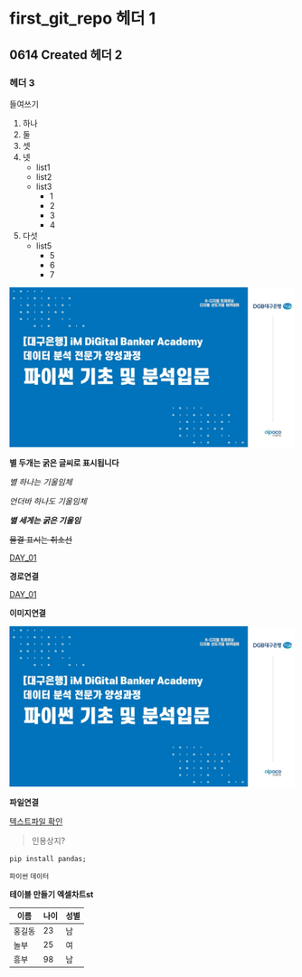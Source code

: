 # first_git_repo 헤더 1

## 0614 Created 헤더 2

### 헤더 3

들여쓰기
  1) 하나
  2) 둘
  3) 셋
  4) 넷
     - list1
     - list2
     - list3
       * 1
       * 2
       * 3
       * 4
  5) 다섯
     - list5
       * 5
       * 6
       * 7
      
![capture](/picture.png)

**별 두개는 굵은 글씨로 표시됩니다**

*별 하나는 기울임체*

_언더바 하나도 기울임체_

***별 세게는 굵은 기울임***

~~물결 표시는 취소선~~

[DAY_01](/DAY_01)

**경로연결**

[DAY_01](/DAY_01)

**이미지연결**

![image](/picture.png)

**파일연결**

[텍스트파일 확인](/DAY_01/file.txt)

> 인용상지?

```
pip install pandas;
```

`파이썬`
`데이터`

**테이블 만들기 엑셀차트st**

|이름|나이|성별|
|-|-|-|
|홍길동|23|남|
|놀부|25|여|
|흥부|98|남|
